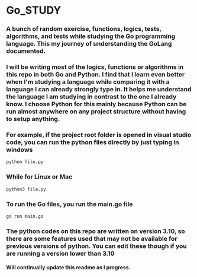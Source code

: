 
# Go_STUDY

### A bunch of random exercise, functions, logics, tests, algorithms, and tests while studying the Go programming language. This my journey of understanding the GoLang documented.

###

### I will be writing most of the logics, functions or algorithms in this repo in both Go and Python. I find that I learn even better when I'm studying a language while comparing it with a language I can already strongly type in. It helps me understand the language I am studying in contrast to the one I already know. I choose Python for this mainly because Python can be run almost anywhere on any project structure without having to setup anything. 

### For example, if the project root folder is opened in visual studio code, you can run the python files directly by just typing in windows

``` 
python file.py
```
### While for Linux or Mac
``` 
python3 file.py
```
### To run the Go files, you run the main.go file
```
go run main.go
```
### The python codes on this repo are written on version 3.10, so there are some features used that may not be available for previous versions of python. You can edit these though if you are running a version lower than 3.10

#### Will continually update this readme as I progress.
